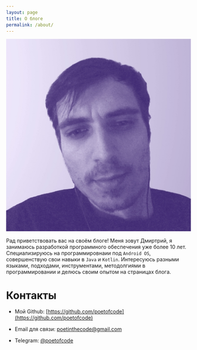 ```yaml
---
layout: page
title: О блоге
permalink: /about/
---
```


<div class="about-info">
	<img src="/images/about-photo.jpg">
</div>

Рад приветствовать вас на своём блоге!
Меня зовут Дмиртрий, я занимаюсь разработкой программного обеспечения уже более 10 лет.
Специализируюсь на программировнаии под `Android OS`, совершенствую свои навыки в `Java` и `Kotlin`.
Интересуюсь разными языками, подходами, инструментами, методолгиями в программировании и делюсь своим опытом на страницах блога.

# Контакты

* Мой Github: [https://github.com/poetofcode](https://github.com/poetofcode)

* Email для связи: <poetinthecode@gmail.com>

* Telegram: [@poetofcode](http://t.me/poetofcode)